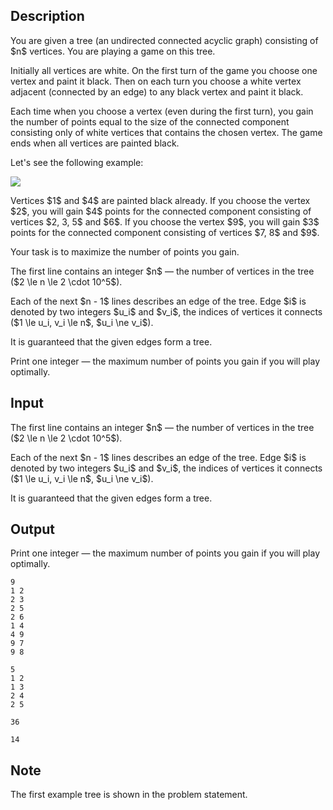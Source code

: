 ## Description

<div><p>You are given a tree (an undirected connected acyclic graph) consisting of $n$ vertices. You are playing a game on this tree.</p><p>Initially all vertices are white. On the first turn of the game you choose one vertex and paint it black. Then on each turn you choose a white vertex adjacent (connected by an edge) to <span class="tex-font-style-bf">any</span> black vertex and paint it black.</p><p>Each time when you choose a vertex (even during the first turn), you gain the number of points equal to the size of the connected component consisting only of white vertices that contains the chosen vertex. The game ends when all vertices are painted black.</p><p>Let's see the following example:</p><p><img class="tex-graphics" src="file://u0haXJY0.png" style="max-width: 100.0%;max-height: 100.0%;"></p><p>Vertices $1$ and $4$ are painted black already. If you choose the vertex $2$, you will gain $4$ points for the connected component consisting of vertices $2, 3, 5$ and $6$. If you choose the vertex $9$, you will gain $3$ points for the connected component consisting of vertices $7, 8$ and $9$.</p><p>Your task is to maximize the number of points you gain.</p></div><div class="input-specification"><p>The first line contains an integer $n$ — the number of vertices in the tree ($2 \le n \le 2 \cdot 10^5$).</p><p>Each of the next $n - 1$ lines describes an edge of the tree. Edge $i$ is denoted by two integers $u_i$ and $v_i$, the indices of vertices it connects ($1 \le u_i, v_i \le n$, $u_i \ne v_i$).</p><p>It is guaranteed that the given edges form a tree.</p></div><div class="output-specification"><p>Print one integer — the maximum number of points you gain if you will play optimally.</p></div>

## Input

<p>The first line contains an integer $n$ — the number of vertices in the tree ($2 \le n \le 2 \cdot 10^5$).</p><p>Each of the next $n - 1$ lines describes an edge of the tree. Edge $i$ is denoted by two integers $u_i$ and $v_i$, the indices of vertices it connects ($1 \le u_i, v_i \le n$, $u_i \ne v_i$).</p><p>It is guaranteed that the given edges form a tree.</p>

## Output

<p>Print one integer — the maximum number of points you gain if you will play optimally.</p>





```input1
9
1 2
2 3
2 5
2 6
1 4
4 9
9 7
9 8
```




```input2
5
1 2
1 3
2 4
2 5
```




```output1
36
```




```output2
14
```



## Note

<p>The first example tree is shown in the problem statement.</p>
